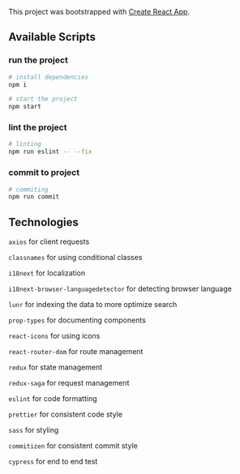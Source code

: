 This project was bootstrapped with [Create React App](https://github.com/facebook/create-react-app).

## Available Scripts

### run the project
```bash
# install dependencies
npm i
```

```bash
# start the project
npm start
```

### lint the project
```bash
# linting
npm run eslint -- --fix
```

### commit to project
```bash
# commiting
npm run commit
```

## Technologies

`axios` for client requests

`classnames` for using conditional classes

`i18next` for localization

`i18next-browser-languagedetector` for detecting browser language

`lunr` for indexing the data to more optimize search

`prop-types` for documenting components

`react-icons` for using icons
 
`react-router-dom` for route management

`redux` for state management

`redux-saga` for request management

`eslint` for code formatting

`prettier` for consistent code style

`sass` for styling

`commitizen` for consistent commit style

`cypress` for end to end test
